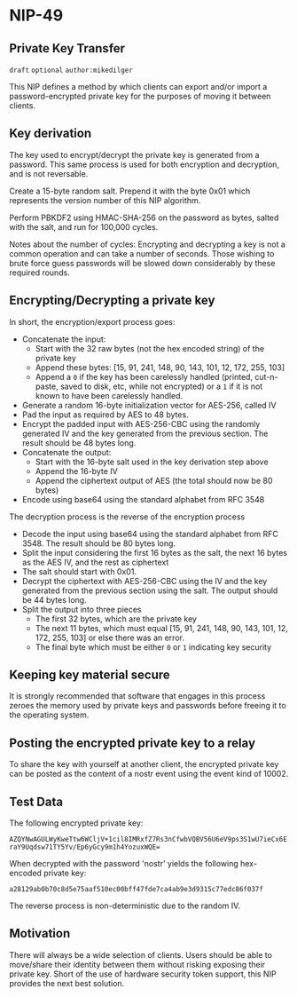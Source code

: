 
NIP-49
======

Private Key Transfer
--------------------

`draft` `optional` `author:mikedilger`

This NIP defines a method by which clients can export and/or import a password-encrypted private key for the purposes of moving it between clients.

Key derivation
--------------

The key used to encrypt/decrypt the private key is generated from a password.
This same process is used for both encryption and decryption, and is not reversable.

Create a 15-byte random salt. Prepend it with the byte 0x01 which represents the version number of this NIP algorithm.

Perform PBKDF2 using HMAC-SHA-256 on the password as bytes, salted with the salt, and run for 100,000 cycles.

Notes about the number of cycles: Encrypting and decrypting a key is not a common operation and can take a number of seconds. Those wishing to brute force guess passwords will be slowed down considerably by these required rounds.


Encrypting/Decrypting a private key
-----------------------------------

In short, the encryption/export process goes:

 - Concatenate the input:
     - Start with the 32 raw bytes (not the hex encoded string) of the private key
     - Append these bytes: [15, 91, 241, 148, 90, 143, 101, 12, 172, 255, 103]
     - Append a `0` if the key has been carelessly handled (printed, cut-n-paste, saved to disk, etc, while not encrypted) or a `1` if it is not known to have been carelessly handled.
 - Generate a random 16-byte initialization vector for AES-256, called IV
 - Pad the input as required by AES to 48 bytes.
 - Encrypt the padded input with AES-256-CBC using the randomly generated IV and the key generated from the previous section. The result should be 48 bytes long.
 - Concatenate the output:
     - Start with the 16-byte salt used in the key derivation step above
     - Append the 16-byte IV
     - Append the ciphertext output of AES (the total should now be 80 bytes)
 - Encode using base64 using the standard alphabet from RFC 3548

The decryption process is the reverse of the encryption process

 - Decode the input using base64 using the standard alphabet from RFC 3548. The result should be 80 bytes long.
 - Split the input considering the first 16 bytes as the salt, the next 16 bytes as the AES IV, and the rest as ciphertext
 - The salt should start with 0x01.
 - Decrypt the ciphertext with AES-256-CBC using the IV and the key generated from the previous section using the salt. The output should be 44 bytes long.
 - Split the output into three pieces
     - The first 32 bytes, which are the private key
     - The next 11 bytes, which must equal [15, 91, 241, 148, 90, 143, 101, 12, 172, 255, 103] or else there was an error.
     - The final byte which must be either `0` or `1` indicating key security

Keeping key material secure
---------------------------

It is strongly recommended that software that engages in this process zeroes the memory used by private keys and passwords before freeing it to the operating system.

Posting the encrypted private key to a relay
--------------------------------------------

To share the key with yourself at another client, the encrypted private key can be posted as the content of a nostr event using the event kind of 10002.

Test Data
---------

The following encrypted private key:

`AZQYNwAGULWyKweTtw6WCljV+1cil8IMRxfZ7Rs3nCfwbVQBV56U6eV9ps3S1wU7ieCx6EraY9Uqdsw71TY5Yv/Ep6yGcy9m1h4YozuxWQE=`

When decrypted with the password 'nostr' yields the following hex-encoded private key:

`a28129ab0b70c8d5e75aaf510ec00bff47fde7ca4ab9e3d9315c77edc86f037f`

The reverse process is non-deterministic due to the random IV.

Motivation
----------

There will always be a wide selection of clients. Users should be able to move/share their identity between them without risking exposing their private key. Short of the use of hardware security token support, this NIP provides the next best solution.
